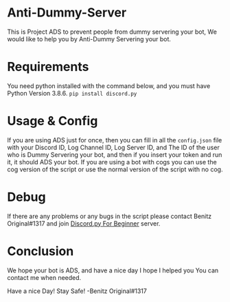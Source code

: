 # Anti-Dummy-Server
This is Project ADS to prevent people from dummy servering your bot, We would like to help you by Anti-Dummy Servering your bot.

# Requirements
You need python installed with the command below, and you must have Python Version 3.8.6.
`pip install discord.py`

# Usage & Config
If you are using ADS just for once, then you can fill in all the `config.json` file with your Discord ID, Log Channel ID, Log Server ID, and The ID of the user who is Dummy Servering your bot, and then if you insert your token and run it, it should ADS your bot. 
If you are using a bot with cogs you can use the cog version of the script or use the normal version of the script with no cog.

# Debug
If there are any problems or any bugs in the script please contact Benitz Original#1317 and join [Discord.py For Beginner](https://discord.gg/qUAdJfASbD) server.

# Conclusion
We hope your bot is ADS, and have a nice day I hope I helped you You can contact me when needed.

Have a nice Day! Stay Safe!
-Benitz Original#1317
